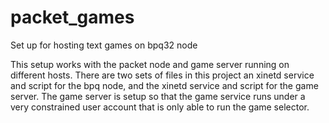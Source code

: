 # packet_games
Set up for hosting text games on bpq32 node

This setup works with the packet node and game server running on different hosts.
There are two sets of files in this project an xinetd service and script for the bpq node, and the xinetd service and script for the game server.
The game server is setup so that the game service runs under a very constrained user account that is only able to run the game selector.

